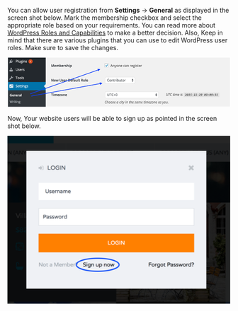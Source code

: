 You can allow user registration from <strong>Settings</strong> &rarr; <strong>General</strong> as displayed in the screen shot below. Mark the membership checkbox and select the appropriate role based on your requirements. You can read more about
<a target="_blank" href="https://codex.wordpress.org/Roles_and_Capabilities">WordPress Roles and Capabilities</a> to make a better decision. Also, Keep in mind that there are various plugins that you can use to edit WordPress user roles. Make sure to save the changes.

![Real Places Theme](images/members/1.png)

Now, Your website users will be able to sign up as pointed in the screen shot below.

![Real Places Theme](images/members/2.png)
